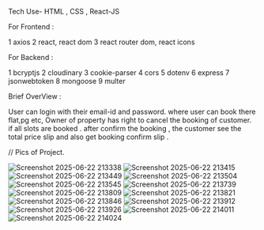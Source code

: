 Tech Use- HTML , CSS , React-JS



For Frontend :

1  axios 
2  react, react dom
3  react router dom, react icons

For Backend :


1  bcryptjs
2  cloudinary
3  cookie-parser
4  cors
5  dotenv
6  express
7  jsonwebtoken
8  mongoose
9  multer



Brief OverView :


User can login with their email-id and password. where user can book there flat,pg etc, Owner of property has right to cancel the booking of customer.
if all slots are booked . after confirm the booking , the customer see the total price slip and also get booking confirm slip .


// Pics of Project.


![Screenshot 2025-06-22 213338](https://github.com/user-attachments/assets/eb0b5c82-16c0-4ea4-96a6-b7b7d62eee53)
![Screenshot 2025-06-22 213415](https://github.com/user-attachments/assets/6998de13-b339-41e9-9562-fb3439a20dd0)
![Screenshot 2025-06-22 213449](https://github.com/user-attachments/assets/9ef6a4f5-4184-4880-ac7a-0f067888eece)
![Screenshot 2025-06-22 213504](https://github.com/user-attachments/assets/b08a780f-b491-42e2-b1d4-ca13d5030034)
![Screenshot 2025-06-22 213545](https://github.com/user-attachments/assets/d0bd1dde-064f-4e7c-86a6-2d64ec463911)
![Screenshot 2025-06-22 213739](https://github.com/user-attachments/assets/33702193-14b8-4aec-8168-3dc681c8107e)
![Screenshot 2025-06-22 213809](https://github.com/user-attachments/assets/c883b431-1588-4fda-9cf1-97442e88c8c9)
![Screenshot 2025-06-22 213821](https://github.com/user-attachments/assets/665905f7-111c-4a6f-acf3-a8149f549f8d)
![Screenshot 2025-06-22 213846](https://github.com/user-attachments/assets/6deb7b67-2d2d-47c3-9a33-abf96352726a)
![Screenshot 2025-06-22 213912](https://github.com/user-attachments/assets/7d0f5c1a-5ce8-4cf3-8b85-e1d221445455)
![Screenshot 2025-06-22 213926](https://github.com/user-attachments/assets/92566193-6eb5-4251-97e5-fe58819e19f0)
![Screenshot 2025-06-22 214011](https://github.com/user-attachments/assets/3be70f41-7207-43b0-b590-ea40ae028c90)
![Screenshot 2025-06-22 214024](https://github.com/user-attachments/assets/588c4fcd-249d-4daf-bdde-38783f0b9b85)



















